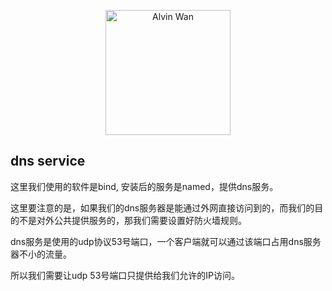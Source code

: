 <p align='center'> <a href='https://github.com/alvinwancn' target="_blank"> <img src='https://github.com/AlvinWanCN/life-record/raw/master/images/etlucency.png' alt='Alvin Wan' width=200></a></p>



## dns service

这里我们使用的软件是bind, 安装后的服务是named，提供dns服务。

这里要注意的是，如果我们的dns服务器是能通过外网直接访问到的，而我们的目的不是对外公共提供服务的，那我们需要设置好防火墙规则。

dns服务是使用的udp协议53号端口，一个客户端就可以通过该端口占用dns服务器不小的流量。

所以我们需要让udp 53号端口只提供给我们允许的IP访问。

